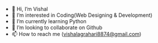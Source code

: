 - 👋 Hi, I’m Vishal
- 👀 I’m interested in Coding(Web Designing & Development)
- 🌱 I’m currently learning Python
- 💞️ I’m looking to collaborate on Github
- 📫 How to reach me (vishalagrahari8874@gmail.com)

<!---
Vishu718/Vishu718 is a ✨ special ✨ repository because its `README.md` (this file) appears on your GitHub profile.
You can click the Preview link to take a look at your changes.
--->
